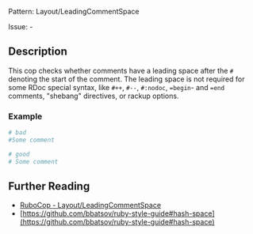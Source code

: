 Pattern: Layout/LeadingCommentSpace

Issue: -

## Description

This cop checks whether comments have a leading space after the
`#` denoting the start of the comment. The leading space is not
required for some RDoc special syntax, like `#++`, `#--`,
`#:nodoc`, `=begin`- and `=end` comments, "shebang" directives,
or rackup options.

### Example

```ruby
# bad
#Some comment

# good
# Some comment
```

## Further Reading

* [RuboCop - Layout/LeadingCommentSpace](https://rubocop.readthedocs.io/en/latest/cops_layout/#layoutleadingcommentspace)
* [https://github.com/bbatsov/ruby-style-guide#hash-space](https://github.com/bbatsov/ruby-style-guide#hash-space)
